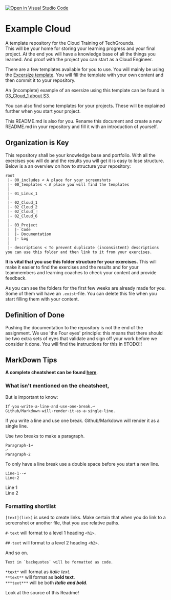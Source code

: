 [![Open in Visual Studio Code](https://classroom.github.com/assets/open-in-vscode-c66648af7eb3fe8bc4f294546bfd86ef473780cde1dea487d3c4ff354943c9ae.svg)](https://classroom.github.com/online_ide?assignment_repo_id=7768393&assignment_repo_type=AssignmentRepo)
# Example Cloud
A template repository for the Cloud Training of TechGrounds.  
This will be your home for storing your learning progress and your final project. At the end you will have a knowledge base of all the things you learned. And proof with the project you can start as a Cloud Engineer.

There are a few templates available for you to use. You will mainly be using the [Excersize template](../00_templates/excersize.md). You will fill the template with your own content and then commit it to your repository.

An (incomplete) example of an exersize using this template can be found in [03_Cloud_1 about S3](./sprint_2/S3.md).

You can also find some templates for your projects. These will be explained further when you start your project.

This README.md is also for you. Rename this document and create a new README.md in your repository and fill it with an introduction of yourself.

## Organization is Key
This repository shall be your knowledge base and portfolio. With all the exercises you will do and the results you will get it is easy to lose structure. Below is a an overview on how to structure your repository:
```
root
 |- 00_includes < A place for your screenshots
 |- 00_templates < A place you will find the templates
 |
 |- 01_Linux_1
 |
 |- 02_Cloud_1
 |- 02_Cloud_2
 |- 02_Cloud_⋮
 |- 02_Cloud_6
 |
 |- 03_Project
 |  |- Code
 |  |- Documentation
 |  |- Log
 |
 |- descriptions < To prevent duplicate (inconsistent) descriptions you can use this folder and then link to it from your exercises.
```
**It is vital that you use this folder structure for your exercises.** This will make it easier to find the exercises and the results and for your teammembers and learning coaches to check your content and provide feedback.

As you can see the folders for the first few weeks are already made for you. Some of them will have an `.exist`-file. You can delete this file when you start filling them with your content.

## Definition of Done
Pushing the documentation to the repository is not the end of the assignment. We use 'the Four eyes' principle: this means that there should be two extra sets of eyes that validate and sign off your work before we consider it done. You will find the instructions for this in !!TODO!!

## MarkDown Tips
**A complete cheatsheet can be found [here](https://devhints.io/markdown)**.

### What isn't mentioned on the cheatsheet,
But is important to know:
```
If·you·write·a·line·and·use·one·break.↩
Github/Markdown·will·render·it·as·a·single·line.
```
If you write a line and use one break.
Github/Markdown will render it as a single line.

Use two breaks to make a paragraph.
```
Paragraph·1↩
↩
Paragraph·2
```
To only have a line break use a double space before you start a new line.

```
Line·1··↩
Line·2
```
Line 1  
Line 2
### Formatting shortlist
`[text](link)` is used to create links. Make certain that when you do link to a screenshot or another file, that you use relative paths.

`#·text` will format to a level 1 heading `<h1>`.

`##·text` will format to a level 2 heading `<h2>`.

And so on.

```
Text in `backquotes` will be formatted as code.
```

`*text*` will format as *italic text*.  
`**text**` will format as **bold text**.  
`***text***` will be both ***italic and bold***.

Look at the source of this Readme!